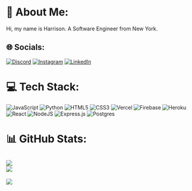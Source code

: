 # 💫 About Me:
Hi, my name is Harrison. A Software Engineer from New York.


## 🌐 Socials:
[![Discord](https://img.shields.io/badge/Discord-%237289DA.svg?logo=discord&logoColor=white)](htttps://discord.gg/HarrisonKleiman#8668) [![Instagram](https://img.shields.io/badge/Instagram-%23E4405F.svg?logo=Instagram&logoColor=white)](https://instagram.com/harrisonkleiman) [![LinkedIn](https://img.shields.io/badge/LinkedIn-%230077B5.svg?logo=linkedin&logoColor=white)](https://linkedin.com/in/harrisonkleiman) 

# 💻 Tech Stack:
![JavaScript](https://img.shields.io/badge/javascript-%23323330.svg?style=for-the-badge&logo=javascript&logoColor=%23F7DF1E) ![Python](https://img.shields.io/badge/python-3670A0?style=for-the-badge&logo=python&logoColor=ffdd54) ![HTML5](https://img.shields.io/badge/html5-%23E34F26.svg?style=for-the-badge&logo=html5&logoColor=white) ![CSS3](https://img.shields.io/badge/css3-%231572B6.svg?style=for-the-badge&logo=css3&logoColor=white) ![Vercel](https://img.shields.io/badge/vercel-%23000000.svg?style=for-the-badge&logo=vercel&logoColor=white) ![Firebase](https://img.shields.io/badge/firebase-%23039BE5.svg?style=for-the-badge&logo=firebase) ![Heroku](https://img.shields.io/badge/heroku-%23430098.svg?style=for-the-badge&logo=heroku&logoColor=white) ![React](https://img.shields.io/badge/react-%2320232a.svg?style=for-the-badge&logo=react&logoColor=%2361DAFB) ![NodeJS](https://img.shields.io/badge/node.js-6DA55F?style=for-the-badge&logo=node.js&logoColor=white) ![Express.js](https://img.shields.io/badge/express.js-%23404d59.svg?style=for-the-badge&logo=express&logoColor=%2361DAFB) ![Postgres](https://img.shields.io/badge/postgres-%23316192.svg?style=for-the-badge&logo=postgresql&logoColor=white)
# 📊 GitHub Stats:
![](https://github-readme-stats.vercel.app/api?username=harrisonkleiman&theme=radical&hide_border=false&include_all_commits=false&count_private=false)<br/>
![](https://github-readme-streak-stats.herokuapp.com/?user=harrisonkleiman&theme=radical&hide_border=false)<br/>
---
[![](https://visitcount.itsvg.in/api?id=harrisonkleiman&icon=0&color=6)](https://visitcount.itsvg.in)

<!-- Proudly created with GPRM ( https://gprm.itsvg.in ) -->
